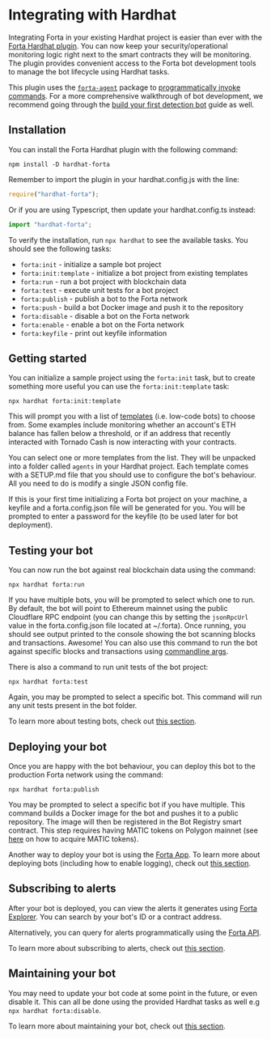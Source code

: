 # Integrating with Hardhat

Integrating Forta in your existing Hardhat project is easier than ever with the [Forta Hardhat plugin](https://www.npmjs.com/package/hardhat-forta). You can now keep your security/operational monitoring logic right next to the smart contracts they will be monitoring. The plugin provides convenient access to the Forta bot development tools to manage the bot lifecycle using Hardhat tasks.

This plugin uses the [`forta-agent`](https://www.npmjs.com/package/forta-agent) package to [programmatically invoke commands](cli.md#invoke-commands-programmatically). For a more comprehensive walkthrough of bot development, we recommend going through the [build your first detection bot](quickstart.md) guide as well.

## Installation

You can install the Forta Hardhat plugin with the following command:

```
npm install -D hardhat-forta
```

Remember to import the plugin in your hardhat.config.js with the line:

```javascript
require("hardhat-forta");
```

Or if you are using Typescript, then update your hardhat.config.ts instead:

```typescript
import "hardhat-forta";
```

To verify the installation, run `npx hardhat` to see the available tasks. You should see the following tasks:

- `forta:init` - initialize a sample bot project
- `forta:init:template` - initialize a bot project from existing templates
- `forta:run` - run a bot project with blockchain data
- `forta:test` - execute unit tests for a bot project
- `forta:publish` - publish a bot to the Forta network
- `forta:push` - build a bot Docker image and push it to the repository
- `forta:disable` - disable a bot on the Forta network
- `forta:enable` - enable a bot on the Forta network
- `forta:keyfile` - print out keyfile information

## Getting started

You can initialize a sample project using the `forta:init` task, but to create something more useful you can use the `forta:init:template` task:

```
npx hardhat forta:init:template
```

This will prompt you with a list of [templates](https://github.com/arbitraryexecution/forta-agent-templates) (i.e. low-code bots) to choose from. Some examples include monitoring whether an account's ETH balance has fallen below a threshold, or if an address that recently interacted with Tornado Cash is now interacting with your contracts.

You can select one or more templates from the list. They will be unpacked into a folder called `agents` in your Hardhat project. Each template comes with a SETUP.md file that you should use to configure the bot's behaviour. All you need to do is modify a single JSON config file.

If this is your first time initializing a Forta bot project on your machine, a keyfile and a forta.config.json file will be generated for you. You will be prompted to enter a password for the keyfile (to be used later for bot deployment).

## Testing your bot

You can now run the bot against real blockchain data using the command:

```
npx hardhat forta:run
```

If you have multiple bots, you will be prompted to select which one to run. By default, the bot will point to Ethereum mainnet using the public Cloudflare RPC endpoint (you can change this by setting the `jsonRpcUrl` value in the forta.config.json file located at ~/.forta). Once running, you should see output printed to the console showing the bot scanning blocks and transactions. Awesome! You can also use this command to run the bot against specific blocks and transactions using [commandline args](cli.md#run).

There is also a command to run unit tests of the bot project:

```
npx hardhat forta:test
```

Again, you may be prompted to select a specific bot. This command will run any unit tests present in the bot folder.

To learn more about testing bots, check out [this section](testing.md).

## Deploying your bot

Once you are happy with the bot behaviour, you can deploy this bot to the production Forta network using the command:

```
npx hardhat forta:publish
```

You may be prompted to select a specific bot if you have multiple. This command builds a Docker image for the bot and pushes it to a public repository. The image will then be registered in the Bot Registry smart contract. This step requires having MATIC tokens on Polygon mainnet (see [here](matic.md) on how to acquire MATIC tokens).

Another way to deploy your bot is using the [Forta App](https://app.forta.network/). To learn more about deploying bots (including how to enable logging), check out [this section](deploying.md).

## Subscribing to alerts

After your bot is deployed, you can view the alerts it generates using [Forta Explorer](https://explorer.forta.network/). You can search by your bot's ID or a contract address.

Alternatively, you can query for alerts programmatically using the [Forta API](api.md).

To learn more about subscribing to alerts, check out [this section](subscribing.md).

## Maintaining your bot

You may need to update your bot code at some point in the future, or even disable it. This can all be done using the provided Hardhat tasks as well e.g `npx hardhat forta:disable`.

To learn more about maintaining your bot, check out [this section](maintaining.md).
